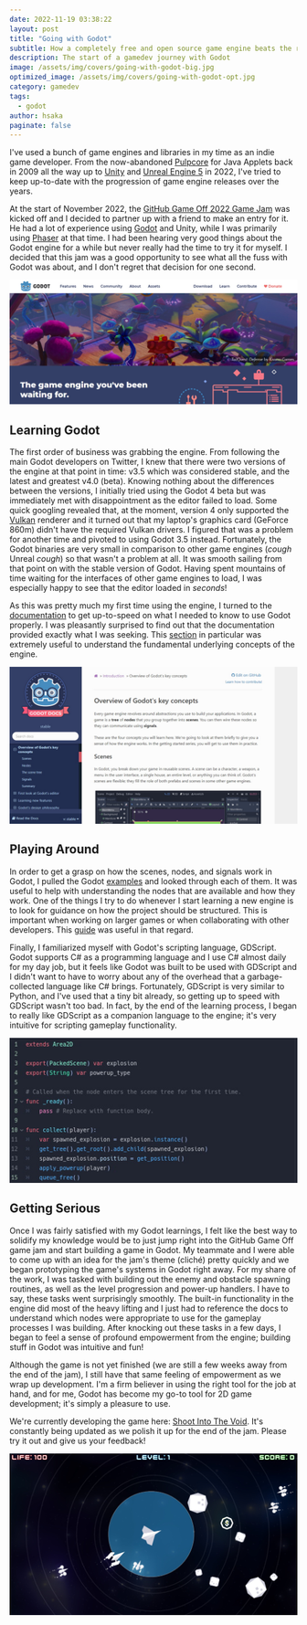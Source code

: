 ```yaml
---
date: 2022-11-19 03:38:22
layout: post
title: "Going with Godot"
subtitle: How a completely free and open source game engine beats the rest
description: The start of a gamedev journey with Godot
image: /assets/img/covers/going-with-godot-big.jpg
optimized_image: /assets/img/covers/going-with-godot-opt.jpg
category: gamedev
tags: 
  - godot
author: hsaka
paginate: false
---
```


I've used a bunch of game engines and libraries in my time as an indie game developer. From the now-abandoned [Pulpcore](https://code.google.com/archive/p/pulpcore/) for Java Applets back in 2009 all the way up to [Unity](https://unity.com/) and [Unreal Engine 5](https://www.unrealengine.com/) in 2022, I've tried to keep up-to-date with the progression of game engine releases over the years.

At the start of November 2022, the [GitHub Game Off 2022 Game Jam](https://github.blog/2022-11-01-game-off-2022-theme-announcement/) was kicked off and I decided to partner up with a friend to make an entry for it. He had a lot of experience using [Godot](https://godotengine.org/) and Unity, while I was primarily using [Phaser](https://phaser.io/) at that time. I had been hearing very good things about the Godot engine for a while but never really had the time to try it for myself. I decided that this jam was a good opportunity to see what all the fuss with Godot was about, and I don't regret that decision for one second.

![placeholder](/assets/img/blog%20resources/getting-into-godot/1-godot-page.jpg "Godot Homepage")

## Learning Godot

The first order of business was grabbing the engine. From following the main Godot developers on Twitter, I knew that there were two versions of the engine at that point in time: v3.5 which was considered stable, and the latest and greatest v4.0 (beta). Knowing nothing about the differences between the versions, I initially tried using the Godot 4 beta but was immediately met with disappointment as the editor failed to load. Some quick googling revealed that, at the moment, version 4 only supported the [Vulkan](https://www.vulkan.org/) renderer and it turned out that my laptop's graphics card (GeForce 860m) didn't have the required Vulkan drivers. I figured that was a problem for another time and pivoted to using Godot 3.5 instead. Fortunately, the Godot binaries are very small in comparison to other game engines (*cough* Unreal *cough*) so that wasn't a problem at all. It was smooth sailing from that point on with the stable version of Godot. Having spent mountains of time waiting for the interfaces of other game engines to load, I was especially happy to see that the editor loaded in *seconds*!

As this was pretty much my first time using the engine, I turned to the [documentation](https://docs.godotengine.org/en/stable/index.html) to get up-to-speed on what I needed to know to use Godot properly. I was pleasantly surprised to find out that the documentation provided exactly what I was seeking. This [section](https://docs.godotengine.org/en/stable/getting_started/introduction/key_concepts_overview.html) in particular was extremely useful to understand the fundamental underlying concepts of the engine.

![placeholder](/assets/img/blog%20resources/getting-into-godot/2-godot-docs.jpg "Godot Docs")

## Playing Around

In order to get a grasp on how the scenes, nodes, and signals work in Godot, I pulled the Godot [examples](https://github.com/godotengine/godot-demo-projects) and looked through each of them. It was useful to help with understanding the nodes that are available and how they work. One of the things I try to do whenever I start learning a new engine is to look for guidance on how the project should be structured. This is important when working on larger games or when collaborating with other developers. This [guide](https://docs.godotengine.org/en/stable/tutorials/best_practices/project_organization.html) was useful in that regard. 

Finally, I familiarized myself with Godot's scripting language, GDScript. Godot supports C# as a programming language and I use C# almost daily for my day job, but it feels like Godot was built to be used with GDScript and I didn't want to have to worry about any of the overhead that a garbage-collected language like C# brings. Fortunately, GDScript is very similar to Python, and I've used that a tiny bit already, so getting up to speed with GDScript wasn't too bad. In fact, by the end of the learning process, I began to really like GDScript as a companion language to the engine; it's very intuitive for scripting gameplay functionality.

![placeholder](/assets/img/blog%20resources/getting-into-godot/3-gdscript.jpg "GDScript")

## Getting Serious

Once I was fairly satisfied with my Godot learnings, I felt like the best way to solidify my knowledge would be to just jump right into the GitHub Game Off game jam and start building a game in Godot. My teammate and I were able to come up with an idea for the jam's theme (cliché) pretty quickly and we began prototyping the game's systems in Godot right away. For my share of the work, I was tasked with building out the enemy and obstacle spawning routines, as well as the level progression and power-up handlers. I have to say, these tasks went surprisingly smoothly. The built-in functionality in the engine did most of the heavy lifting and I just had to reference the docs to understand which nodes were appropriate to use for the gameplay processes I was building. After knocking out these tasks in a few days, I began to feel a sense of profound empowerment from the engine; building stuff in Godot was intuitive and fun!

Although the game is not yet finished (we are still a few weeks away from the end of the jam), I still have that same feeling of empowerment as we wrap up development. I'm a firm believer in using the right tool for the job at hand, and for me, Godot has become my go-to tool for 2D game development; it's simply a pleasure to use.

We're currently developing the game here: [Shoot Into The Void](https://gameboymarcus.itch.io/shoot-into-the-void). It's constantly being updated as we polish it up for the end of the jam. Please try it out and give us your feedback!

![placeholder](/assets/img/blog%20resources/getting-into-godot/4-shoot-into-the-void.jpg "Shoot Into The Void")